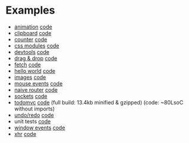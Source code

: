 # Examples

* [animation](http://joaomilho.github.io/act/examples/animation/) [code](https://github.com/joaomilho/act/blob/master/examples/animation/index.js)
* [clipboard](http://joaomilho.github.io/act/examples/clipboard/) [code](https://github.com/joaomilho/act/blob/master/examples/clipboard/index.js)
* [counter](http://joaomilho.github.io/act/examples/counter/) [code](https://github.com/joaomilho/act/blob/master/examples/counter/index.js)
* [css modules](http://joaomilho.github.io/act/examples/css_modules/) [code](https://github.com/joaomilho/act/blob/master/examples/css_modules/index.js)
* [devtools](http://joaomilho.github.io/act/examples/devtools/) [code](https://github.com/joaomilho/act/blob/master/examples/devtools/index.js)
* [drag & drop](http://joaomilho.github.io/act/examples/drag_n_drop/) [code](https://github.com/joaomilho/act/blob/master/examples/drag_n_drop/index.js)
* [fetch](http://joaomilho.github.io/act/examples/fetch/) [code](https://github.com/joaomilho/act/blob/master/examples/fetch/index.js)
* [hello world](http://joaomilho.github.io/act/examples/hello_world/) [code](https://github.com/joaomilho/act/blob/master/examples/hello_world/index.js)
* [images](http://joaomilho.github.io/act/examples/images/) [code](https://github.com/joaomilho/act/blob/master/examples/images/index.js)
* [mouse events](http://joaomilho.github.io/act/examples/mouse_events/) [code](https://github.com/joaomilho/act/blob/master/examples/mouse_events/index.js)
* [naive router](http://joaomilho.github.io/act/examples/naive_router/) [code](https://github.com/joaomilho/act/blob/master/examples/naive_router/index.js)
* [sockets](http://joaomilho.github.io/act/examples/sockets/) [code](https://github.com/joaomilho/act/blob/master/examples/sockets/index.js)
* [todomvc](http://joaomilho.github.io/act/examples/todomvc/) [code](https://github.com/joaomilho/act/blob/master/examples/todomvc/todo.js) (full build: 13.4kb minified & gzipped) (code: ~80LsoC without imports)
* [undo/redo](http://joaomilho.github.io/act/examples/undo/) [code](https://github.com/joaomilho/act/blob/master/examples/undo/index.js)
* unit tests [code](https://github.com/joaomilho/act/blob/master/examples/unit_test/test.js)
* [window events](http://joaomilho.github.io/act/examples/window_events/) [code](https://github.com/joaomilho/act/blob/master/examples/window_events/index.js)
* [xhr](http://joaomilho.github.io/act/examples/xhr/) [code](https://github.com/joaomilho/act/blob/master/examples/xhr/index.js)
